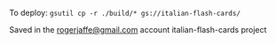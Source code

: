 To deploy: `gsutil cp -r ./build/* gs://italian-flash-cards/`

Saved in the rogerjaffe@gmail.com account italian-flash-cards project
